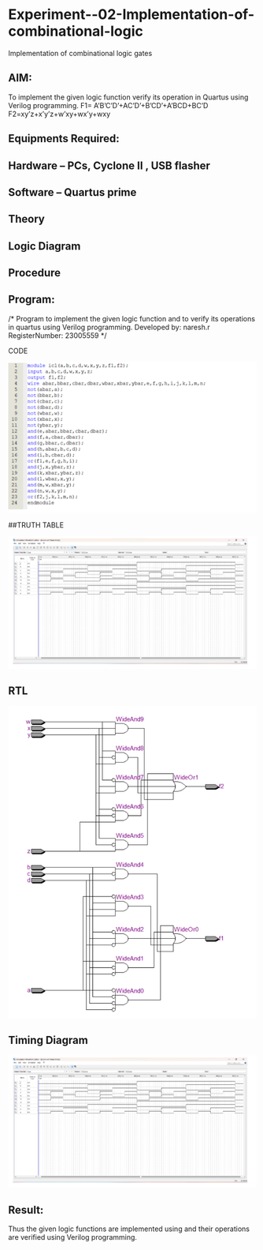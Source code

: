# Experiment--02-Implementation-of-combinational-logic
Implementation of combinational logic gates
 
## AIM:
To implement the given logic function verify its operation in Quartus using Verilog programming.
 F1= A’B’C’D’+AC’D’+B’CD’+A’BCD+BC’D
F2=xy’z+x’y’z+w’xy+wx’y+wxy
 
 
 
## Equipments Required:
## Hardware – PCs, Cyclone II , USB flasher
## Software – Quartus prime


## Theory
 

## Logic Diagram
## Procedure
## Program:
/*
Program to implement the given logic function and to verify its operations in quartus using Verilog programming.
Developed by: naresh.r
RegisterNumber:  23005559
*/

CODE

![Alt text](<Screenshot 2023-12-14 075752-1.png>)

##TRUTH TABLE

![Alt text](<Screenshot 2023-12-14 081846-1.png>)
## RTL

![Alt text](<Screenshot 2023-12-14 081811.png>)
## Timing Diagram
![Alt text](<Screenshot 2023-12-14 081846.png>)
## Result:
Thus the given logic functions are implemented using  and their operations are verified using Verilog programming.
